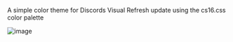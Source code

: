 A simple color theme for Discords Visual Refresh update using the cs16.css color palette

![image](https://github.com/user-attachments/assets/9275c3c5-93c9-481a-9220-95dba83c0fa1)
